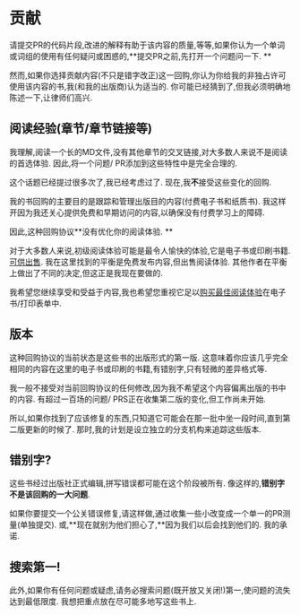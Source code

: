 
# 贡献

请提交PR的代码片段,改进的解释有助于该内容的质量,等等,如果你认为一个单词或词组的使用有任何疑问或困惑的,**提交PR之前,先打开一个问题问一下. **

然而,如果你选择贡献内容(不只是错字改正)这一回购,你认为你给我的非独占许可使用该内容的书,我(和我的出版商)认为适当的. 你可能已经猜到了,但我必须明确地陈述一下,让律师们高兴. 

## 阅读经验(章节/章节链接等)

我理解,阅读一个长的MD文件,没有其他章节的交叉链接,对大多数人来说不是阅读的首选体验. 因此,将一个问题/ PR添加到这些特性中是完全合理的. 

这个话题已经提过很多次了,我已经考虑过了. 现在,我**不**接受这些变化的回购. 

我的书回购的主要目的是跟踪和管理出版目的内容(付费电子书和纸质书). 我这样开因为我还关心提供免费和早期访问的内容,以确保没有付费学习上的障碍. 

因此,这种回购协议**没有优化你的阅读体验. **

对于大多数人来说,初级阅读体验可能是最令人愉快的体验,它是电子书或印刷书籍. [可供出售](http://ssearch.oreilly.com/?q=%22you+don%27t+know+js%22&x=0&y=0). 我在这里找到的平衡是免费发布内容,但出售阅读体验. 其他作者在平衡上做出了不同的决定,但这正是我现在要做的. 

我希望您继续享受和受益于内容,我也希望您重视它足以[购买最佳阅读体验](http://ssearch.oreilly.com/?q=%22you+don%27t+know+js%22&x=0&y=0)在电子书/打印表单中. 

## 版本

这种回购协议的当前状态是这些书的出版形式的第一版. 这意味着你应该几乎完全相同的内容在这里的电子书或印刷的书籍,有错别字,只有轻微的差异格式等. 

我一般不接受对当前回购协议的任何修改,因为我不希望这个内容偏离出版的书中的内容. 有超过一百场的问题/ PRS正在收集第二版的变化,但工作尚未开始. 

所以,如果你找到了应该修复的东西,只知道它可能会在那一批中坐一段时间,直到第二版更新的时候了. 那时,我的计划是设立独立的分支机构来追踪这些版本. 

## 错别字?

这些书经过出版社正式编辑,拼写错误都可能在这个阶段被所有. 像这样的,**错别字不是该回购的一大问题**. 

如果你要提交一个公关错误修复,请这样做,通过收集一些小改变成一个单一的PR测量(单独提交). 或,**现在就别为他们担心了,**因为我们以后会找到他们的. 我的承诺. 

## 搜索第一!

此外,如果你有任何问题或疑虑,请务必搜索问题(既开放又关闭!)第一,使问题的流失达到最低限度. 我想把重点放在尽可能多地写这些书上. 
